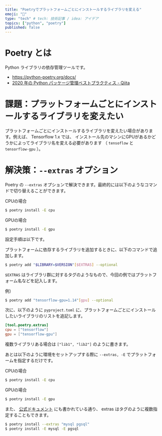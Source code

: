 ```yaml
---
title: "Poetryでプラットフォームごとにインストールするライブラリを変える"
emoji: "🐍"
type: "tech" # tech: 技術記事 / idea: アイデア
topics: ["python", "poetry"]
published: false
---
```


# Poetry とは

Python ライブラリの依存管理ツールです。

- https://python-poetry.org/docs/ 
- [2020 年の Python パッケージ管理ベストプラクティス - Qiita](https://qiita.com/sk217/items/43c994640f4843a18dbe#pyenv--poetry)


# 課題：プラットフォームごとにインストールするライブラリを変えたい

プラットフォームごとにインストールするライブラリを変えたい場合があります。例えば、 Tensorflow 1.x では、 インストール先のマシンにGPUがあるかどうかによってライブラリ名を変える必要があります （ `tensoflow` と `tensorflow-gpu` ）。


# 解決策：`--extras` オプション

Poetry の `--extras` オプションで解決できます。最終的には以下のようなコマンドで切り替えることができます。

CPUの場合

```bash
$ poetry install -E cpu
```

GPUの場合

```bash
$ poetry install -E gpu
```

設定手順は以下です。

プラットフォームに依存するライブラリを追加するときに、以下のコマンドで追加します。

```bash
$ poetry add "$LIBRARY=$VERSION"[$EXTRAS] --optional
```

`$EXTRAS` はライブラリ群に対するタグのようなもので、今回の例ではプラットフォーム名などを記入します。

例）

```bash
$ poetry add "tensorflow-gpu=1.14"[gpu] --optional 
```


次に、以下のように `pyproject.toml` に、プラットフォームごとにインストールしたいライブラリのリストを追記します。

```toml:pyproject.toml
[tool.poetry.extras]
cpu = ["tensorflow"]
gpu = ["tensorflow-gpu"]
```

複数ライブラリある場合は `["lib1", "lib2"]` のように書きます。

あとは以下のように環境をセットアップする際に `--extras, -E` でプラットフォームを指定するだけです。

CPUの場合

```bash
$ poetry install -E cpu
```

GPUの場合

```bash
$ poetry install -E gpu
```

また、 [公式ドキュメント](https://python-poetry.org/docs/pyproject/#extras) にも書かれている通り、 extras はタグのように複数指定することもできます。

```bash
$ poetry install --extras "mysql pgsql"
$ poetry install -E mysql -E pgsql
```
